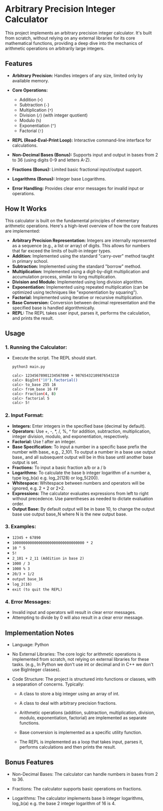 # Arbitrary Precision Integer Calculator
This project implements an arbitrary precision integer calculator. It's built from scratch, without relying on any external libraries for its core mathematical functions, providing a deep dive into the mechanics of arithmetic operations on arbitrarily large integers.

## Features
- **Arbitrary Precision:** Handles integers of any size, limited only by available memory.

- **Core Operations:**
    - Addition (`+`)
    - Subtraction (`-`)
    - Multiplication (`*`)
    - Division (`/`) (with integer quotient)
    - Modulo (`%`)
    - Exponentiation (`^`)
    - Factorial (`!`)

- **REPL (Read-Eval-Print Loop):** Interactive command-line interface for calculations.
- **Non-Decimal Bases (Bonus):** Supports input and output in bases from 2 to 36 (using digits 0-9 and letters A-Z).
- **Fractions (Bonus):** Limited basic fractional input/output support.
- **Logarithms (Bonus):** Integer base Logarithms.
- **Error Handling:** Provides clear error messages for invalid input or operations.

## How It Works
This calculator is built on the fundamental principles of elementary arithmetic operations. Here's a high-level overview of how the core features are implemented:

- **Arbitrary Precision Representation:** Integers are internally represented as a sequence (e.g., a list or array) of digits. This allows for numbers that far exceed the limits of built-in integer types.
- **Addition:** Implemented using the standard "carry-over" method taught in primary school.
- **Subtraction:** Implemented using the standard "borrow" method.
- **Multiplication:** Implemented using a digit-by-digit multiplication and accumulation process, similar to long multiplication.
- **Division and Modulo:** Implemented using long division algorithm.
- **Exponentiation:** Implemented using repeated multiplication (can be optimized using techniques like "exponentiation by squaring").
- **Factorial:** Implemented using iterative or recursive multiplication.
- **Base Conversion:** Conversion between decimal representation and the specified base is handled algorithmically.
- **REPL:** The REPL takes user input, parses it, performs the calculation, and prints the result.

## Usage
 ### 1. Running the Calculator:

   - Execute the script. The REPL should start.
      ```python
      python3 main.py
      ```
       ```bash
       calc> 12345678901234567890 + 98765432109876543210
       calc> BigInt("10").factorial()
       calc> to_base 255 16
       calc> from_base 16 FF
       calc> Fraction(4, 8)
       calc> factorial 5
       calc> 5!
       ```

 ### 2. Input Format:

   - **Integers:** Enter integers in the specified base (decimal by default).
   - **Operators:** Use +, -, *, /, %, ^ for addition, subtraction, multiplication, integer division, modulo, and exponentiation, respectively.
   - **Factorial:** Use ! after an integer.
   - **Base Specification:** To input a number in a specific base prefix the number with base_ e.g., 2_101. To output a number in a base use output base_ and all subsequent output will be in this base until another base output is set.
   - **Fractions:** To input a basic fraction a/b or a / b
   - **Logarithms:** To calculate the base b integer logarithm of a number a, type log_b(a) e.g. log_2(128) or log_5(200).
   - **Whitespace:** Whitespace between numbers and operators will be ignored, e.g. 2 + 2 or 2+2.
   - **Expressions:** The calculator evaluates expressions from left to right without precedence. Use parentheses as needed to dictate evaluation order.
   - **Output Base:** By default output will be in base 10, to change the output base use output base_N where N is the new output base.

### 3. Examples:

  - `12345 + 67890`
  - `100000000000000000000000000000000 * 2`
  - `10 ^ 5`
  - `5!`
  - `2_101 + 2_11 (Addition in base 2)`
  - `1000 / 3`
  - `1000 % 3`
  - `20/3 + 1/2`
  - `output base_16`
  - `log_2(16)`
  - `exit (to quit the REPL)`

### 4. Error Messages:
- Invalid input and operators will result in clear error messages.
- Attempting to divide by 0 will also result in a clear error message.

## Implementation Notes
- Language: Python

- No External Libraries: The core logic for arithmetic operations is implemented from scratch, not relying on external libraries for these tasks. (e.g., In Python we don't use int or decimal and in C++ we don't use BigInteger classes).

- Code Structure: The project is structured into functions or classes, with a separation of concerns. Typically:

  - A class to store a big integer using an array of int.

  - A class to deal with arbitrary precision fractions.

  - Arithmetic operations (addition, subtraction, multiplication, division, modulo, exponentiation, factorial) are implemented as separate functions.

  - Base conversion is implemented as a specific utility function.

  - The REPL is implemented as a loop that takes input, parses it, performs calculations and then prints the result.

## Bonus Features
- Non-Decimal Bases: The calculator can handle numbers in bases from 2 to 36.

- Fractions: The calculator supports basic operations on fractions.

- Logarithms: The calculator implements base b integer logarithms, log_b(a) e.g. the base 2 integer logarithm of 16 is 4.

